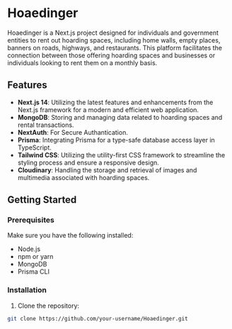 # Hoaedinger

Hoaedinger is a Next.js project designed for individuals and government entities to rent out hoarding spaces, including home walls, empty places, banners on roads, highways, and restaurants. This platform facilitates the connection between those offering hoarding spaces and businesses or individuals looking to rent them on a monthly basis.

## Features

- **Next.js 14**: Utilizing the latest features and enhancements from the Next.js framework for a modern and efficient web application.
- **MongoDB**: Storing and managing data related to hoarding spaces and rental transactions.
- **NextAuth**: For Secure Authantication.
- **Prisma**: Integrating Prisma for a type-safe database access layer in TypeScript.
- **Tailwind CSS**: Utilizing the utility-first CSS framework to streamline the styling process and ensure a responsive design.
- **Cloudinary**: Handling the storage and retrieval of images and multimedia associated with hoarding spaces.



## Getting Started

### Prerequisites

Make sure you have the following installed:

- Node.js
- npm or yarn
- MongoDB
- Prisma CLI

### Installation

1. Clone the repository:

```bash
git clone https://github.com/your-username/Hoaedinger.git
